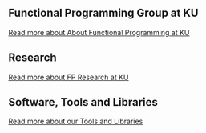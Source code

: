 ## Functional Programming Group at KU

<a class="teaser" href="/about">Read more about About Functional Programming at KU</a>

## Research

<a class="teaser" href="/research">Read more about FP Research at KU</a>

## Software, Tools and Libraries

<a class="teaser" href="/software">Read more about our Tools and Libraries</a>

